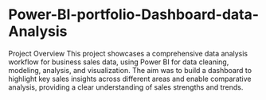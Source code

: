 # Power-BI-portfolio-Dashboard-data-Analysis
Project Overview
This project showcases a comprehensive data analysis workflow for business sales data, using Power BI for data cleaning, modeling, analysis, and visualization. The aim was to build a dashboard to highlight key sales insights across different areas and enable comparative analysis, providing a clear understanding of sales strengths and trends.
